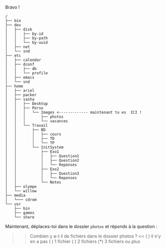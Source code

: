 
Bravo !

```
/
├── bin
├── dev
│   ├── disk
│   │   ├── by-id
│   │   ├── by-path
│   │   └── by-uuid
│   ├── net
│   └── snd
├── etc
│   ├── calendar
│   ├── dconf
│   │   ├── db
│   │   └── profile
│   ├── emacs
│   └── snd
├── home
│   ├── ariel
│   ├── packer
│   ├── sasha  
│   │   ├── Desktop
│   │   ├── Perso 
│   │   │   └── Images <------------- maintenant tu es  ICI !
│   │   │       ├── photos
│   │   │       └── vacances
│   │   └── Travail
│   │       ├── BD
│   │       │   ├── cours
│   │       │   ├── TD
│   │       │   └── TP
│   │       └── InitSystem
│   │           ├── Exo1
│   │           │   ├── Question1
│   │           │   ├── Question2
│   │           │   └── Reponses
│   │           ├── Exo2
│   │           │   ├── Question3
│   │           │   └── Reponses
│   │           └── Notes
│   ├── olympe
│   └── willow
├── media
│   └─── cdrom
└── usr
    ├── bin
    ├── games
    └── share
``` 

Maintenant, déplaces-toi dans le dossier `photos` et réponds à la question :


>> Combien y a-t il de fichiers dans le dossier photos ? <<
( ) il n'y en a pas
( ) 1 fichier
( ) 2 fichiers
(*) 3 fichiers ou plus





